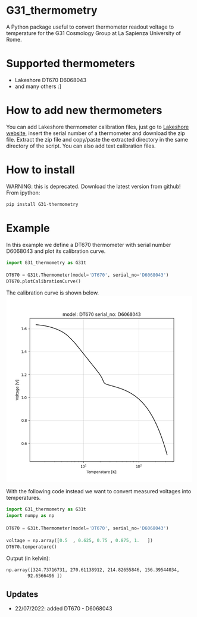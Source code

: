# G31_thermometry
A Python package useful to convert thermometer readout voltage to temperature for the G31 Cosmology Group at La Sapienza University of Rome.

# Supported thermometers
- Lakeshore DT670 D6068043
- and many others :]

# How to add new thermometers
You can add Lakeshore thermometer calibration files, just go to [Lakeshore website](https://www.lakeshore.com/products/categories/temperature-products/cryogenic-temperature-sensors), insert the serial number of a thermometer and download the zip file. Extract the zip file and copy/paste the extracted directory in the same directory of the script. You can also add text calibration files.

# How to install
WARNING: this is deprecated. Download the latest version from github!
From ipython:
```Python
pip install G31-thermometry
```

# Example
In this example we define a DT670 thermometer with serial number D6068043 and plot its calibration curve.
```Python
import G31_thermometry as G31t

DT670 = G31t.Thermometer(model='DT670', serial_no='D6068043')
DT670.plotCalibrationCurve()
```
The calibration curve is shown below.
<br/>
<img src="https://github.com/federico-cacciotti/G31_thermometry/blob/main/DT670_D6068043.png" alt="DT670_D6068043_calibration_curve" width="500"/>

With the following code instead we want to convert measured voltages into temperatures.
```Python
import G31_thermometry as G31t
import numpy as np

DT670 = G31t.Thermometer(model='DT670', serial_no='D6068043')

voltage = np.array([0.5  , 0.625, 0.75 , 0.875, 1.   ])
DT670.temperature()
```
Output (in kelvin):
```
np.array([324.73716731, 270.61138912, 214.82655846, 156.39544034,
        92.6566496 ])
```

## Updates
- 22/07/2022: added DT670 - D6068043
